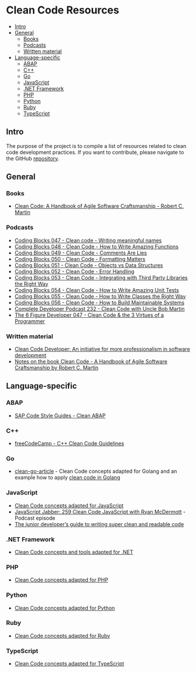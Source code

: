 # Clean Code Resources

- [Intro](#intro)
- [General](#general)
  - [Books](#books)
  - [Podcasts](#podcasts)
  - [Written material](#written-material)
- [Language-specific](#language-specific)
  - [ABAP](#abap)
  - [C++](#c)
  - [Go](#go)
  - [JavaScript](#javascript)
  - [.NET Framework](#net-framework)
  - [PHP](#php)
  - [Python](#python)
  - [Ruby](#ruby)
  - [TypeScript](#typescript)

## Intro

The purpose of the project is to compile a list of resources related to clean code development practices.
If you want to contribute, please navigate to the GitHub [repository](https://github.com/jwigert/clean-code-resources).

## General

### Books

* [Clean Code: A Handbook of Agile Software Craftsmanship - Robert C. Martin](https://www.pearson.com/us/higher-education/program/Martin-Clean-Code-A-Handbook-of-Agile-Software-Craftsmanship/PGM63937.html)

### Podcasts

* [Coding Blocks 047 - Clean code - Writing meaningful names](https://www.codingblocks.net/episode47)
* [Coding Blocks 048 - Clean Code - How to Write Amazing Functions](https://www.codingblocks.net/episode48)
* [Coding Blocks 049 - Clean Code - Comments Are Lies](https://www.codingblocks.net/episode49)
* [Coding Blocks 050 - Clean Code - Formatting Matters](https://www.codingblocks.net/episode50)
* [Coding Blocks 051 - Clean Code - Objects vs Data Structures](https://www.codingblocks.net/episode51)
* [Coding Blocks 052 - Clean Code - Error Handling](https://www.codingblocks.net/episode52)
* [Coding Blocks 053 - Clean Code - Integrating with Third Party Libraries the Right Way](https://www.codingblocks.net/episode53)
* [Coding Blocks 054 - Clean Code - How to Write Amazing Unit Tests](https://www.codingblocks.net/episode54)
* [Coding Blocks 055 - Clean Code - How to Write Classes the Right Way](https://www.codingblocks.net/episode55)
* [Coding Blocks 056 - Clean Code - How to Build Maintainable Systems](https://www.codingblocks.net/episode56)
* [Complete Developer Podcast 232 - Clean Code with Uncle Bob Martin](https://completedeveloperpodcast.com/episode-232)
* [The 6 Figure Developer 047 - Clean Code & the 3 Virtues of a Programmer](https://6figuredev.com/podcast/episode-047-clean-code-the-3-virtues-of-a-programmer)

### Written material

* [Clean Code Developer: An initiative for more professionalism in software development](https://www.gitbook.com/book/ccd_school/clean-code-developer-com/details)
* [Notes on the book Clean Code - A Handbook of Agile Software Craftsmanship by Robert C. Martin](https://github.com/jbarroso/clean-code)

## Language-specific

### ABAP

* [SAP Code Style Guides - Clean ABAP](https://github.com/SAP/styleguides/blob/master/clean-abap/CleanABAP.md)

### C++

* [freeCodeCamp - C++ Clean Code Guidelines](https://guide.freecodecamp.org/cplusplus/clean-code-guidelines)

### Go

- [clean-go-article](https://github.com/Pungyeon/clean-go-article) - Clean Code concepts adapted for Golang and an example how to apply [clean code in Golang](https://github.com/Pungyeon/clean-go)

### JavaScript

* [Clean Code concepts adapted for JavaScript](https://github.com/ryanmcdermott/clean-code-javascript)
* [JavaScript Jabber: 259 Clean Code JavaScript with Ryan McDermott](https://devchat.tv/js-jabber/clean-code-javascript-with-ryan-mcdermott/#viewport) - Podcast episode
* [The junior developer’s guide to writing super clean and readable code](https://www.freecodecamp.org/news/the-junior-developers-guide-to-writing-super-clean-and-readable-code-cd2568e08aae)

### .NET Framework

* [Clean Code concepts and tools adapted for .NET](https://github.com/thangchung/clean-code-dotnet)

### PHP

* [Clean Code concepts adapted for PHP](https://github.com/jupeter/clean-code-php)

### Python

* [Clean Code concepts adapted for Python](https://github.com/zedr/clean-code-python)

### Ruby

* [Clean Code concepts adapted for Ruby](https://github.com/uohzxela/clean-code-ruby)

### TypeScript

* [Clean Code concepts adapted for TypeScript](https://github.com/labs42io/clean-code-typescript)
